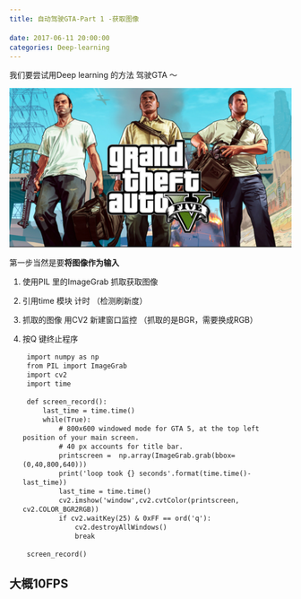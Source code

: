 ```yaml
---
title: 自动驾驶GTA-Part 1 -获取图像

date: 2017-06-11 20:00:00
categories: Deep-learning
--- 
```



我们要尝试用Deep learning 的方法 驾驶GTA ～ 

![gta1](/images/gta5-1.jpg)
 

第一步当然是要**将图像作为输入**  
1. 使用PIL 里的ImageGrab 抓取获取图像  
2. 引用time 模块 计时 （检测刷新度）
3. 抓取的图像 用CV2 新建窗口监控 （抓取的是BGR，需要换成RGB）
4. 按Q 键终止程序




        import numpy as np
        from PIL import ImageGrab
        import cv2
        import time

        def screen_record(): 
            last_time = time.time()
            while(True):
                # 800x600 windowed mode for GTA 5, at the top left position of your main screen.
                # 40 px accounts for title bar. 
                printscreen =  np.array(ImageGrab.grab(bbox=(0,40,800,640)))
                print('loop took {} seconds'.format(time.time()-last_time))
                last_time = time.time()
                cv2.imshow('window',cv2.cvtColor(printscreen, cv2.COLOR_BGR2RGB))
                if cv2.waitKey(25) & 0xFF == ord('q'):
                    cv2.destroyAllWindows()
                    break

        screen_record()

## 大概10FPS
 
